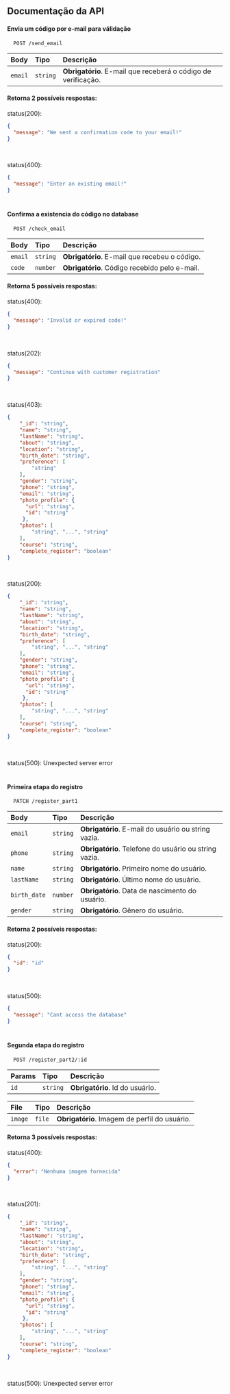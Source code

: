 
## Documentação da API

#### Envia um código por e-mail para válidação

```http
  POST /send_email
```

| Body   | Tipo       | Descrição                           |
| :---------- | :--------- | :---------------------------------- |
| `email` | `string` | **Obrigatório**. E-mail que receberá o código de verificação. |

#### Retorna 2 possíveis respostas:

status(200): 
```json
{ 
  "message": "We sent a confirmation code to your email!"
}
```
<br/>

status(400): 
```json
{ 
  "message": "Enter an existing email!"
}
```

#

#### Confirma a existencia do código no database

```http
  POST /check_email
```

| Body  | Tipo       | Descrição                                   |
| :---------- | :--------- | :------------------------------------------ |
| `email`      | `string` | **Obrigatório**. E-mail que recebeu o código. |
| `code`      | `number` | **Obrigatório**. Código recebido pelo e-mail. |

#### Retorna 5 possíveis respostas:

status(400): 
```json
{
  "message": "Invalid or expired code!"
}
```
<br/>

status(202): 
```json
{
  "message": "Continue with customer registration"
}
```
<br/>

status(403): 
```json
{
    "_id": "string",
    "name": "string",
    "lastName": "string",
    "about": "string",
    "location": "string",
    "birth_date": "string",
    "preference": [
        "string"
    ],
    "gender": "string",
    "phone": "string",
    "email": "string",
    "photo_profile": {
      "url": "string",
      "id": "string"
     },
    "photos": [
        "string", "...", "string"
    ],
    "course": "string",
    "complete_register": "boolean"
}
```
<br/>

status(200): 
```json
{
    "_id": "string",
    "name": "string",
    "lastName": "string",
    "about": "string",
    "location": "string",
    "birth_date": "string",
    "preference": [
        "string", "...", "string"
    ],
    "gender": "string",
    "phone": "string",
    "email": "string",
    "photo_profile": {
      "url": "string",
      "id": "string"
     },
    "photos": [
        "string", "...", "string"
    ],
    "course": "string",
    "complete_register": "boolean"
}
```
<br/>

status(500): Unexpected server error

#

#### Primeira etapa do registro

```http
  PATCH /register_part1
```

| Body   | Tipo       | Descrição                                   |
| :---------- | :--------- | :------------------------------------------ |
| `email`      | `string` | **Obrigatório**. E-mail do usuário ou string vazia. |
| `phone`      | `string` | **Obrigatório**. Telefone do usuário ou string vazia. |
| `name`      | `string` | **Obrigatório**. Primeiro nome do usuário. |
| `lastName`      | `string` | **Obrigatório**. Último nome do usuário. |
| `birth_date`      | `number` | **Obrigatório**. Data de nascimento do usuário. |
| `gender`      | `string` | **Obrigatório**. Gênero do usuário. |

#### Retorna 2 possíveis respostas:

status(200): 
```json
{
  "id": "id"
}
```
<br/>

status(500): 
```json
{
  "message": "Cant access the database"
}
```

#

#### Segunda etapa do registro

```http
  POST /register_part2/:id
```

| Params   | Tipo       | Descrição                                   |
| :---------- | :--------- | :------------------------------------------ |
| `id`      | `string` | **Obrigatório**. Id do usuário. |

| File   | Tipo       | Descrição                                   |
| :---------- | :--------- | :------------------------------------------ |
| `image`      | `file` | **Obrigatório**. Imagem de perfil do usuário. |

#### Retorna 3 possíveis respostas:

status(400): 
```json
{
  "error": "Nenhuma imagem fornecida"
}
```
<br/>

status(201): 
```json
{
    "_id": "string",
    "name": "string",
    "lastName": "string",
    "about": "string",
    "location": "string",
    "birth_date": "string",
    "preference": [
        "string", "...", "string"
    ],
    "gender": "string",
    "phone": "string",
    "email": "string",
    "photo_profile": {
      "url": "string",
      "id": "string"
     },
    "photos": [
        "string", "...", "string"
    ],
    "course": "string",
    "complete_register": "boolean"
}
```
<br/>

status(500): Unexpected server error
